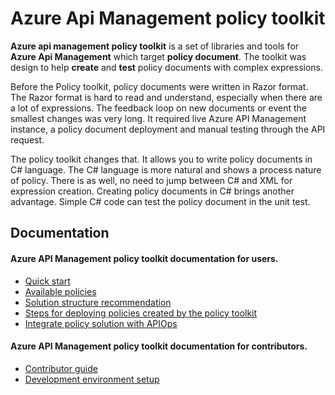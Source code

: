 # Azure Api Management policy toolkit

**Azure api management policy toolkit** is a set of libraries and tools for **Azure Api Management** which target
**policy document**. The toolkit was design to help **create** and **test** policy documents with complex expressions.

Before the Policy toolkit, policy documents were written in Razor format.
The Razor format is hard to read and understand, especially when there are a lot of expressions.
The feedback loop on new documents or event the smallest changes was very long.
It required live Azure API Management instance, a policy document deployment and manual testing through the API request.

The policy toolkit changes that. It allows you to write policy documents in C# language.
The C# language is more natural and shows a process nature of policy. There is as well, no need to jump between C# and
XML for expression creation.
Creating policy documents in C# brings another advantage. Simple C# code can test the policy document in the unit test.

## Documentation

#### Azure API Management policy toolkit documentation for users.
* [Quick start](docs/QuickStart.md)
* [Available policies](docs/AvaliablePolicies.md)
* [Solution structure recommendation](docs/SolutionStructureRecommendation.md)
* [Steps for deploying policies created by the policy toolkit](docs/IntegratePolicySolution.md)
* [Integrate policy solution with APIOps](docs/IntegratePolicySolutionWithApiOps.md)

#### Azure API Management policy toolkit documentation for contributors.
* [Contributor guide](docs/ContributorGuide.md)
* [Development environment setup](docs/DevEnviromentSetup.md)
